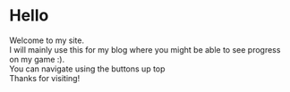# Hello

Welcome to my site.  
I will mainly use this for my blog where you might be able to see progress on my game :).  
You can navigate using the buttons up top  
Thanks for visiting!
